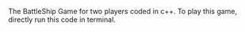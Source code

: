 The BattleShip Game for two players coded in c++.
To play this game, directly run this code in terminal. 
